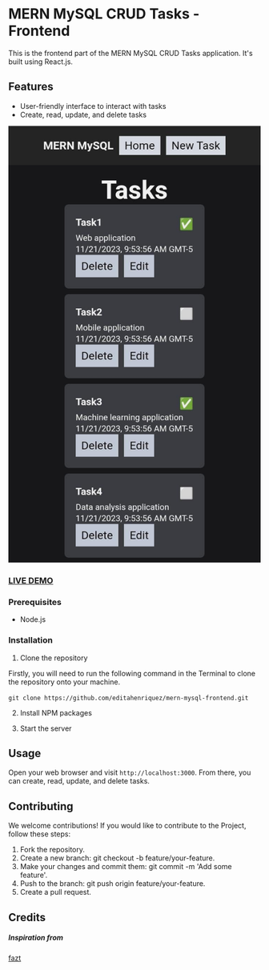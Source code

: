 # MERN MySQL CRUD Tasks - Frontend

This is the frontend part of the MERN MySQL CRUD Tasks application. It's built using React.js.

## Features

- User-friendly interface to interact with tasks
- Create, read, update, and delete tasks

![Tasks App](TasksApp-screenshot.png?raw=true "Tasks App ")

### <a href="https://mern-mysql-frontend-ttl4.onrender.com/">LIVE DEMO</a>

### Prerequisites

- Node.js

### Installation

1. Clone the repository

  Firstly, you will need to run the following command in the Terminal to clone the repository onto your machine.

  ```git clone https://github.com/editahenriquez/mern-mysql-frontend.git```

2. Install NPM packages

3. Start the server

## Usage

Open your web browser and visit `http://localhost:3000`. From there, you can create, read, update, and delete tasks.

## Contributing

We welcome contributions! If you would like to contribute to the Project, follow these steps:

1) Fork the repository.
2) Create a new branch: git checkout -b feature/your-feature.
3) Make your changes and commit them: git commit -m 'Add some feature'.
4) Push to the branch: git push origin feature/your-feature.
5) Create a pull request.

## Credits

##### Inspiration from

<a href="https://github.com/fazt/"> fazt</a>
